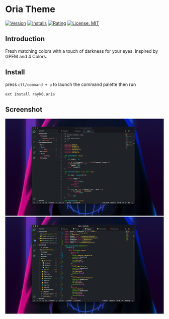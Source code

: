 # Oria Theme

[![Version](https://img.shields.io/visual-studio-marketplace/v/rayk0.oria?color=02b3e9)](https://marketplace.visualstudio.com/items?itemName=rayk0.oria)  [![Installs](https://img.shields.io/visual-studio-marketplace/i/gpem.4-colours?color=eb9022)](https://marketplace.visualstudio.com/items?itemName=rayk0.oria)  [![Rating](https://img.shields.io/visual-studio-marketplace/stars/rayk0.oriacolor=FF203B)](https://marketplace.visualstudio.com/items?itemName=rayk0.oria)  [![License: MIT](https://img.shields.io/github/license/Rayk0/Oria?color=41ce3c)](https://opensource.org/licenses/MIT)


## Introduction
Fresh matching colors with a touch of darkness for your eyes. Inspired by GPEM and 4 Colors.

## Install
press `ctl/command + p` to launch the command palette then run
```
ext install rayk0.oria
```

## Screenshot
![C Screenshot](https://github.com/Rayk0/Oria/blob/master/images/C.png)
![React.js Screenshot](https://github.com/Rayk0/Oria/blob/master/images/React:JS.png)
